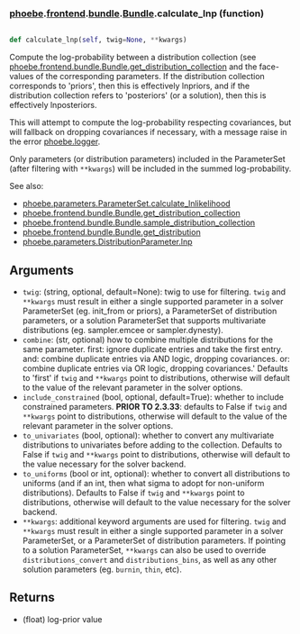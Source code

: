 ### [phoebe](phoebe.md).[frontend](phoebe.frontend.md).[bundle](phoebe.frontend.bundle.md).[Bundle](phoebe.frontend.bundle.Bundle.md).calculate_lnp (function)


```py

def calculate_lnp(self, twig=None, **kwargs)

```



Compute the log-probability between a distribution collection
(see [phoebe.frontend.bundle.Bundle.get_distribution_collection](phoebe.frontend.bundle.Bundle.get_distribution_collection.md)
and the face-values of the corresponding parameters.  If the
distribution collection corresponds to 'priors', then this is effectively
lnpriors, and if the distribution collection refers to 'posteriors'
(or a solution), then this is effectively lnposteriors.

This will attempt to compute the log-probability respecting covariances,
but will fallback on dropping covariances if necessary, with a message
raise in the error [phoebe.logger](phoebe.logger.md).

Only parameters (or distribution parameters) included in the ParameterSet
(after filtering with `**kwargs`) will be included in the summed
log-probability.

See also:
* [phoebe.parameters.ParameterSet.calculate_lnlikelihood](phoebe.parameters.ParameterSet.calculate_lnlikelihood.md)
* [phoebe.frontend.bundle.Bundle.get_distribution_collection](phoebe.frontend.bundle.Bundle.get_distribution_collection.md)
* [phoebe.frontend.bundle.Bundle.sample_distribution_collection](phoebe.frontend.bundle.Bundle.sample_distribution_collection.md)
* [phoebe.frontend.bundle.Bundle.get_distribution](phoebe.frontend.bundle.Bundle.get_distribution.md)
* [phoebe.parameters.DistributionParameter.lnp](phoebe.parameters.DistributionParameter.lnp.md)

Arguments
-----------
* `twig`: (string, optional, default=None): twig to use for filtering.
    `twig` and `**kwargs` must result in either a single supported
    parameter in a solver ParameterSet (eg. init_from or priors),
    a ParameterSet of distribution parameters, or a solution ParameterSet
    that supports multivariate distributions (eg. sampler.emcee or sampler.dynesty).
* `combine`: (str, optional) how to combine multiple distributions for the same parameter.
    first: ignore duplicate entries and take the first entry.
    and: combine duplicate entries via AND logic, dropping covariances.
    or: combine duplicate entries via OR logic, dropping covariances.'
    Defaults to 'first' if `twig` and `**kwargs` point to distributions,
    otherwise will default to the value of the relevant parameter in the
    solver options.
* `include_constrained` (bool, optional, default=True): whether to
    include constrained parameters.  **PRIOR TO 2.3.33**: defaults to False
    if `twig` and `**kwargs` point to distributions, otherwise will default
    to the value of the relevant parameter in the solver options.
* `to_univariates` (bool, optional): whether to convert any multivariate
    distributions to univariates before adding to the collection.  Defaults
    to False if `twig` and `**kwargs` point to distributions, otherwise
    will default to the value necessary for the solver backend.
* `to_uniforms` (bool or int, optional): whether to convert all distributions
    to uniforms (and if an int, then what sigma to adopt for non-uniform
    distributions).  Defaults to False if `twig` and `**kwargs` point to
    distributions, otherwise will default to the value necessary for the
    solver backend.
* `**kwargs`: additional keyword arguments are used for filtering.
    `twig` and `**kwargs` must result in either a single supported
    parameter in a solver ParameterSet, or a ParameterSet of distribution
    parameters.  If pointing to a solution ParameterSet, `**kwargs` can
    also be used to override `distributions_convert` and `distributions_bins`,
    as well as any other solution parameters (eg. `burnin`, `thin`, etc).


Returns
-----------
* (float) log-prior value
